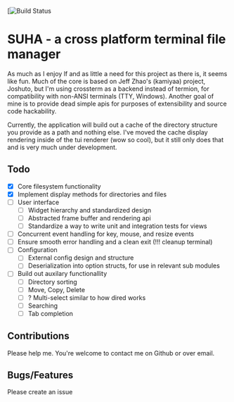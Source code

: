 [![Build Status](https://app.circleci.com/pipelines/github/justincremer/suha?branch=main)

# SUHA - a cross platform terminal file manager

As much as I enjoy lf and as little a need for this project as there is, it seems like fun.
Much of the core is based on Jeff Zhao's (kamiyaa) project, Joshuto, but I'm using crossterm
as a backend instead of termion, for compatibility with non-ANSI terminals (TTY, Windows).
Another goal of mine is to provide dead simple apis for purposes of extensibility and source
code hackability.

Currently, the application will build out a cache of the directory structure you provide as a path
and nothing else.  I've moved the cache display rendering inside of the tui renderer (wow so cool),
but it still only does that and is very much under development.

## Todo

- [x] Core filesystem functionality 
- [x] Implement display methods for directories and files
- [ ] User interface
  - [ ] Widget hierarchy and standardized design
  - [ ] Abstracted frame buffer and rendering api
  - [ ] Standardize a way to write unit and integration tests for views
- [ ] Concurrent event handling for key, mouse, and resize events
- [ ] Ensure smooth error handling and a clean exit (!!! cleanup terminal)
- [ ] Configuration
  - [ ] External config design and structure 
  - [ ] Deserialization into option structs, for use in relevant sub modules
- [ ] Build out auxilary functionallity
  - [ ] Directory sorting
  - [ ] Move, Copy, Delete
  - [ ] ? Multi-select similar to how dired works 
  - [ ] Searching
  - [ ] Tab completion

## Contributions

Please help me.  You're welcome to contact me on Github or over email.

## Bugs/Features

Please create an issue

